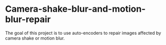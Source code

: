 # Camera-shake-blur-and-motion-blur-repair
The goal of this project is to use auto-encoders to repair images affected by camera shake or motion blur.
